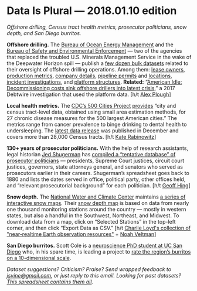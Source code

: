 Data Is Plural — 2018.01.10 edition
===================================

*Offshore drilling, Census tract health metrics, prosecutor politicians, snow depth, and San Diego burritos.*


__Offshore drilling.__ The [Bureau of Ocean Energy Management](https://www.boem.gov/) and the [Bureau of Safety and Environmental Enforcement](https://www.bsee.gov/) — two of the agencies that replaced the troubled U.S. Minerals Management Service in the wake of the Deepwater Horizon spill — publish a [few dozen bulk datasets](https://www.data.bsee.gov/Main/RawData.aspx) related to their oversight of offshore drilling operations. Among them: [lease owners](https://www.data.bsee.gov/Leasing/LeaseOwner/Default.aspx), [production metrics](https://www.data.bsee.gov/Production/ProductionData/Default.aspx), [company details](https://www.data.bsee.gov/Company/CompanyDetail/Default.aspx), [pipeline permits](https://www.data.bsee.gov/Pipeline/PipelinePermits/Default.aspx) and [locations](https://www.data.bsee.gov/Pipeline/PipelineLocation/Default.aspx), [incident investigations](https://www.data.bsee.gov/Other/DataTables/IncidentInvestigations.aspx), and [platform structures](https://www.data.bsee.gov/Platform/PlatformStructures/Default.aspx). __Related:__ “[American Idle: Decommissioning costs sink offshore drillers into latest crisis](http://investigations.debtwire.com/american-idle-decommissioning-costs-sink-offshore-drillers-into-latest-crisis/),” a 2017 Debtwire investigation that used the platform data. [h/t [Alex Plough](https://twitter.com/newshack)]


__Local health metrics.__ The [CDC’s 500 Cities Project](https://www.cdc.gov/500cities/index.htm) [provides](https://www.cdc.gov/500cities/about.htm) “city and census tract-level data, obtained using small area estimation methods, for 27 chronic disease measures for the 500 largest American cities.” The metrics range from cancer prevalence to binge drinking to dental health to undersleeping. The [latest data release](https://chronicdata.cdc.gov/500-Cities/500-Cities-Local-Data-for-Better-Health-2017-relea/6vp6-wxuq) was published in December and covers more than 28,000 Census tracts. [h/t [Kate Rabinowitz](https://www.datalensdc.com/healthWealthGap.html)]


__130+ years of prosecutor politicians.__ With the help of research assistants, legal historian [Jed Shugerman](https://www.fordham.edu/info/23180/jed_shugerman) has [compiled a “tentative database” of prosecutor politicians](https://shugerblog.com/2017/07/07/the-rise-of-the-prosecutor-politicians-database-of-prosecutorial-experience-for-justices-circuit-judges-governors-ags-and-senators-1880-2017/) — presidents, Supreme Court justices, circuit court justices, governors, state attorneys general, and senators who served as prosecutors earlier in their careers. Shugerman’s spreadsheet goes back to 1880 and lists the dates served in office, political party, other offices held, and “relevant prosecutorial background” for each politician. [h/t [Geoff Hing](https://twitter.com/geoffhing)]


__Snow depth.__ The [National Water and Climate Center](https://www.wcc.nrcs.usda.gov/) maintains [a series of interactive snow maps](https://www.wcc.nrcs.usda.gov/snow/snow_map.html). Their [snow depth map](https://www.wcc.nrcs.usda.gov/webmap/#version=80.1&elements=W,R&networks=!&states=!&counties=!&hucs=&minElevation=&maxElevation=&elementSelectType=all&activeOnly=true&activeForecastPointsOnly=false&hucLabels=false&hucParameterLabels=false&stationLabels=&overlays=&hucOverlays=&mode=data&openSections=dataElement,parameter,date,basin,elements,location,networks&controlsOpen=true&popup=&popupMulti=&base=esriNgwm&displayType=station&basinType=6&dataElement=SNWD&parameter=OBS&frequency=DAILY&duration=I&customDuration=&dayPart=E&year=2018&month=1&day=7&monthPart=E&forecastPubMonth=1&forecastPubDay=1&forecastExceedance=50&seqColor=1&divColor=3&scaleType=D&scaleMin=&scaleMax=&referencePeriodType=POR&referenceBegin=1981&referenceEnd=2010&minimumYears=20&hucAssociations=true&lat=51.51&lon=-100.11&zoom=4.0) is based on data from nearly one thousand monitoring stations around the country — mostly in western states, but also a handful in the Southwest, Northeast, and Midwest. To download data from a map, click on “Selected Stations” in the top-left corner, and then click “Export Data as CSV.” [h/t [Charlie Loyd's collection of "near-realtime Earth observation resources"](https://planet.parts/) + [Noah Veltman](https://noahveltman.com/)]


__San Diego burritos.__ Scott Cole is a [neuroscience PhD student at UC San Diego](https://srcole.github.io/about/) who, in his spare time, is leading a project to [rate the region’s burritos on a 10-dimensional scale](https://srcole.github.io/100burritos/).


*Dataset suggestions? Criticism? Praise? Send wrapped feedback to <jsvine@gmail.com>, or just reply to this email. Looking for past datasets? [This spreadsheet contains them all](https://docs.google.com/spreadsheets/d/1wZhPLMCHKJvwOkP4juclhjFgqIY8fQFMemwKL2c64vk).*